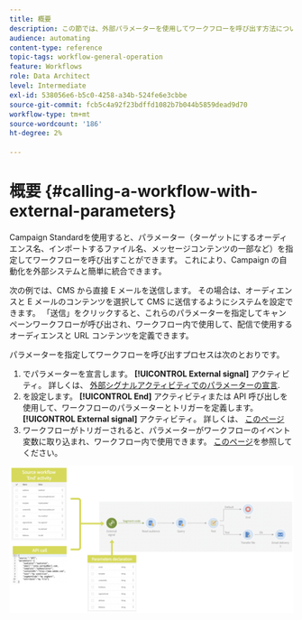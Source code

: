 ```yaml
---
title: 概要
description: この節では、外部パラメーターを使用してワークフローを呼び出す方法について詳しく説明します。
audience: automating
content-type: reference
topic-tags: workflow-general-operation
feature: Workflows
role: Data Architect
level: Intermediate
exl-id: 538056e6-b5c0-4258-a34b-524fe6e3cbbe
source-git-commit: fcb5c4a92f23bdffd1082b7b044b5859dead9d70
workflow-type: tm+mt
source-wordcount: '186'
ht-degree: 2%

---
```


# 概要 {#calling-a-workflow-with-external-parameters}

Campaign Standardを使用すると、パラメーター（ターゲットにするオーディエンス名、インポートするファイル名、メッセージコンテンツの一部など）を指定してワークフローを呼び出すことができます。 これにより、Campaign の自動化を外部システムと簡単に統合できます。

次の例では、CMS から直接 E メールを送信します。 その場合は、オーディエンスと E メールのコンテンツを選択して CMS に送信するようにシステムを設定できます。 「送信」をクリックすると、これらのパラメーターを指定してキャンペーンワークフローが呼び出され、ワークフロー内で使用して、配信で使用するオーディエンスと URL コンテンツを定義できます。

パラメーターを指定してワークフローを呼び出すプロセスは次のとおりです。

1. でパラメーターを宣言します。 **[!UICONTROL External signal]** アクティビティ。 詳しくは、 [外部シグナルアクティビティでのパラメーターの宣言](../../automating/using/declaring-parameters-external-signal.md).
1. を設定します。 **[!UICONTROL End]** アクティビティまたは API 呼び出しを使用して、ワークフローのパラメーターとトリガーを定義します。 **[!UICONTROL External signal]** アクティビティ。 詳しくは、 [このページ](../../automating/using/defining-parameters-calling-workflow.md)
1. ワークフローがトリガーされると、パラメーターがワークフローのイベント変数に取り込まれ、ワークフロー内で使用できます。 [このページ](../../automating/using/customizing-workflow-external-parameters.md)を参照してください。

![](assets/extsignal_process.png)
